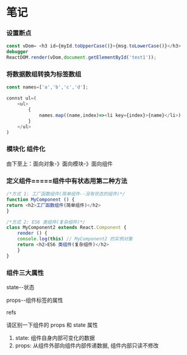 # 笔记

### 设置断点

```js
const vDom= <h3 id={myId.toUpperCase()}>{msg.toLowerCase()}</h3>
debugger
ReactDOM.render(vDom,document.getElementById('test1'));
```


### 将数据数组转换为标签数组

```js
const names=['a','b','c','d'];

connst ul=(
	<ul>
		{
			names.map((name,index)=><li key={index}>{name}</li>)
		}
	</ul>
)
```

### 模块化 组件化

由下至上：面向对象-》面向模块-》面向组件

### 定义组件=====组件中有状态用第二种方法
```js
/*方式 1: 工厂函数组件(简单组件--没有状态的组件)*/function MyComponent () {
return <h2>工厂函数组件(简单组件)</h2>
}

/*方式 2: ES6 类组件(复杂组件)*/class MyComponent2 extends React.Component { 
	render () {
	console.log(this) // MyComponent2 的实例对象
	return <h2>ES6 类组件(复杂组件)</h2> 
	}
}
```

### 组件三大属性

state--状态

props--组件标签的属性

refs

请区别一下组件的 props 和 state 属性
1) state: 组件自身内部可变化的数据
2) props: 从组件外部向组件内部传递数据, 组件内部只读不修改
